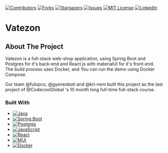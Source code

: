[![Contributors][contributors-shield]][contributors-url]
[![Forks][forks-shield]][forks-url]
[![Stargazers][stars-shield]][stars-url]
[![Issues][issues-shield]][issues-url]
[![MIT License][license-shield]][license-url]
[![LinkedIn][linkedin-shield]][linkedin-url]

# Vatezon

## About The Project
Vatezon is a full-stack web-shop application, using Spring Boot and Postgres for it's back-end and React.js with materialUI for it's front-end. The build process uses Docker, and You can run the demo using Docker Compose.

Our team @fulopco, @gyenesboti and @kri-nem built this project as the last project of @CodecoolGlobal 's 10 month long full-time full-stack course.

### Built With
* [![Java](https://img.shields.io/badge/Java-%23ED8B00.svg?style=for-the-badge&logo=openjdk&logoColor=white)](https://openjdk.org/)
* [![Spring Boot](https://img.shields.io/badge/Spring%20Boot-6DB33F?style=for-the-badge&logo=springboot&logoColor=fff)](https://spring.io/)
* [![Postgres](https://img.shields.io/badge/Postgres-%23316192.svg?style=for-the-badge&logo=postgresql&logoColor=white)](https://www.postgresql.org/)
* [![JavaScript](https://img.shields.io/badge/JavaScript-F7DF1E?style=for-the-badge&logo=javascript&logoColor=000)](https://developer.mozilla.org/en-US/docs/Web/javascript)
* [![React](https://img.shields.io/badge/React-%2320232a.svg?style=for-the-badge&logo=react&logoColor=%2361DAFB)](https://react.dev/)
* [![MUI](https://img.shields.io/badge/MUI-%230081CB.svg?style=for-the-badge&logo=mui&logoColor=white)](https://mui.com/)
* [![Docker](https://img.shields.io/badge/docker-%230db7ed.svg?style=for-the-badge&logo=docker&logoColor=white)](https://www.docker.com/)


[contributors-shield]: https://img.shields.io/github/contributors/kri-nem/vatezon.svg?style=for-the-badge
[contributors-url]: https://github.com/kri-nem/vatezon/graphs/contributors
[forks-shield]: https://img.shields.io/github/forks/kri-nem/vatezon.svg?style=for-the-badge
[forks-url]: https://github.com/kri-nem/vatezon/network/members
[stars-shield]: https://img.shields.io/github/stars/kri-nem/vatezon.svg?style=for-the-badge
[stars-url]: https://github.com/kri-nem/vatezon/stargazers
[issues-shield]: https://img.shields.io/github/issues/kri-nem/vatezon.svg?style=for-the-badge
[issues-url]: https://github.com/kri-nem/vatezon/issues
[license-shield]: https://img.shields.io/github/license/kri-nem/vatezon.svg?style=for-the-badge
[license-url]: https://github.com/kri-nem/vatezon/blob/master/LICENSE.txt
[linkedin-shield]: https://img.shields.io/badge/-LinkedIn-black.svg?style=for-the-badge&logo=linkedin&colorB=555
[linkedin-url]: https://linkedin.com/in/kristof-nemeth-developer

